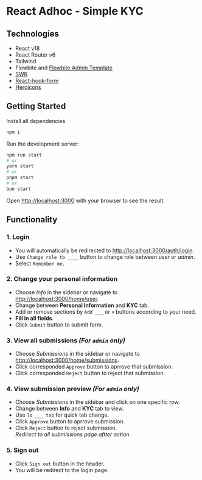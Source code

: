 # React Adhoc - Simple KYC
## Technologies
- React v18
- React Router v6
- Tailwind
- Flowbite and [Flowbite Admin Template](https://github.com/themesberg/flowbite-admin-dashboard/tree/main)
- [SWR](https://swr.vercel.app/)
- [React-hook-form](https://react-hook-form.com/)
- [Heroicons](https://heroicons.com/)
  
## Getting Started
Install all dependencies

```bash
npm i
```

Run the development server:

```bash
npm run start
# or
yarn start
# or
pnpm start
# or
bun start
```

Open [http://localhost:3000](http://localhost:3000) with your browser to see the result.

## Functionality

### 1. Login
- You will automatically be redirected to [http://localhost:3000/auth/login](http://localhost:3000/auth/login).
- Use `Change role to ____` button to change role between *user* or *admin*.
- Select `Remember me`.

### 2. Change your personal information
- Choose *Info* in the sidebar or navigate to [http://localhost:3000/home/user](http://localhost:3000/home/user).
- Change between **Personal Information** and **KYC** tab.
- Add or remove sections by `Add ___` or `×` buttons according to your need.
- **Fill in all fields**.
- Click `Submit` button to submit form.

### 3. View all submissions ***(For `admin` only)***
- Choose *Submissions* in the sidebar or navigate to [http://localhost:3000/home/submissions](http://localhost:3000/home/submissions).
- Click corresponded `Approve` button to aprrove that submission.
- Click corresponded `Reject` button to reject that submission.

### 4. View submission preview ***(For `admin` only)***
- Choose *Submissions* in the sidebar and click on one specific row.
- Change between **Info** and **KYC** tab to view.
- Use `To ___ tab` for quick tab change.
- Click `Approve` button to aprrove submission.
- Click `Reject` button to reject submission.\
*Redirect to all submissions page aftter action*

### 5. Sign out
- Click `Sign out` button in the header.
- You will be redirect to the login page.
